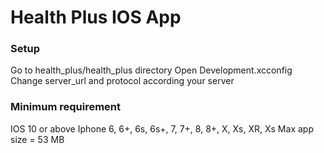 #  Health Plus IOS App

### Setup 

Go to health_plus/health_plus directory
Open Development.xcconfig
Change server_url and protocol according your server

### Minimum requirement

IOS 10 or above
Iphone 6, 6+, 6s, 6s+, 7, 7+, 8, 8+, X, Xs, XR, Xs Max
app size = 53 MB


